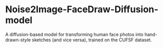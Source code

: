 # Noise2Image-FaceDraw-Diffusion-model
A diffusion-based model for transforming human face photos into hand-drawn-style sketches (and vice versa), trained on the CUFSF dataset.
